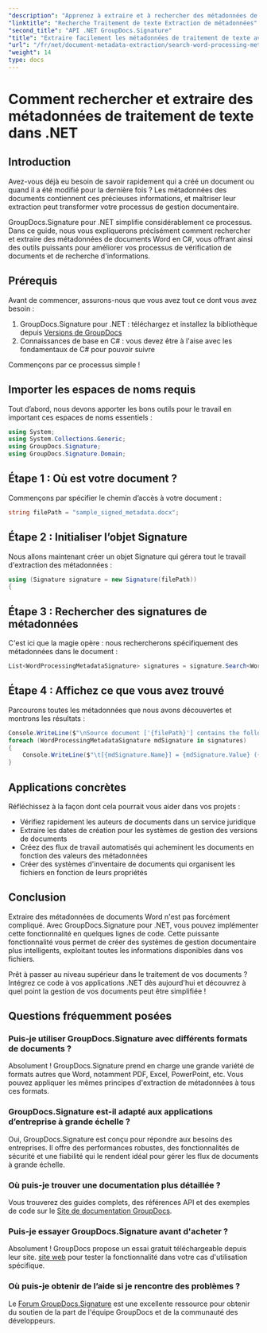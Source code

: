 ```yaml
---
"description": "Apprenez à extraire et à rechercher des métadonnées de documents Word en C# avec GroupDocs.Signature. Simplifiez la gestion de vos documents grâce à ce guide étape par étape."
"linktitle": "Recherche Traitement de texte Extraction de métadonnées"
"second_title": "API .NET GroupDocs.Signature"
"title": "Extraire facilement les métadonnées de traitement de texte avec .NET"
"url": "/fr/net/document-metadata-extraction/search-word-processing-metadata-extraction/"
"weight": 14
type: docs
---
```

# Comment rechercher et extraire des métadonnées de traitement de texte dans .NET

## Introduction

Avez-vous déjà eu besoin de savoir rapidement qui a créé un document ou quand il a été modifié pour la dernière fois ? Les métadonnées des documents contiennent ces précieuses informations, et maîtriser leur extraction peut transformer votre processus de gestion documentaire.

GroupDocs.Signature pour .NET simplifie considérablement ce processus. Dans ce guide, nous vous expliquerons précisément comment rechercher et extraire des métadonnées de documents Word en C#, vous offrant ainsi des outils puissants pour améliorer vos processus de vérification de documents et de recherche d'informations.

## Prérequis

Avant de commencer, assurons-nous que vous avez tout ce dont vous avez besoin :

1. GroupDocs.Signature pour .NET : téléchargez et installez la bibliothèque depuis [Versions de GroupDocs](https://releases.groupdocs.com/signature/net/)
2. Connaissances de base en C# : vous devez être à l'aise avec les fondamentaux de C# pour pouvoir suivre

Commençons par ce processus simple !

## Importer les espaces de noms requis

Tout d’abord, nous devons apporter les bons outils pour le travail en important ces espaces de noms essentiels :

```csharp
using System;
using System.Collections.Generic;
using GroupDocs.Signature;
using GroupDocs.Signature.Domain;
```

## Étape 1 : Où est votre document ?

Commençons par spécifier le chemin d’accès à votre document :

```csharp
string filePath = "sample_signed_metadata.docx";
```

## Étape 2 : Initialiser l’objet Signature

Nous allons maintenant créer un objet Signature qui gérera tout le travail d'extraction des métadonnées :

```csharp
using (Signature signature = new Signature(filePath))
{
```

## Étape 3 : Rechercher des signatures de métadonnées

C'est ici que la magie opère : nous rechercherons spécifiquement des métadonnées dans le document :

```csharp
List<WordProcessingMetadataSignature> signatures = signature.Search<WordProcessingMetadataSignature>(SignatureType.Metadata);
```

## Étape 4 : Affichez ce que vous avez trouvé

Parcourons toutes les métadonnées que nous avons découvertes et montrons les résultats :

```csharp
Console.WriteLine($"\nSource document ['{filePath}'] contains the following signatures:");
foreach (WordProcessingMetadataSignature mdSignature in signatures)
{
    Console.WriteLine($"\t[{mdSignature.Name}] = {mdSignature.Value} ({mdSignature.Type})");
}
```

## Applications concrètes

Réfléchissez à la façon dont cela pourrait vous aider dans vos projets :
- Vérifiez rapidement les auteurs de documents dans un service juridique
- Extraire les dates de création pour les systèmes de gestion des versions de documents
- Créez des flux de travail automatisés qui acheminent les documents en fonction des valeurs des métadonnées
- Créer des systèmes d'inventaire de documents qui organisent les fichiers en fonction de leurs propriétés

## Conclusion

Extraire des métadonnées de documents Word n'est pas forcément compliqué. Avec GroupDocs.Signature pour .NET, vous pouvez implémenter cette fonctionnalité en quelques lignes de code. Cette puissante fonctionnalité vous permet de créer des systèmes de gestion documentaire plus intelligents, exploitant toutes les informations disponibles dans vos fichiers.

Prêt à passer au niveau supérieur dans le traitement de vos documents ? Intégrez ce code à vos applications .NET dès aujourd'hui et découvrez à quel point la gestion de vos documents peut être simplifiée !

## Questions fréquemment posées

### Puis-je utiliser GroupDocs.Signature avec différents formats de documents ?

Absolument ! GroupDocs.Signature prend en charge une grande variété de formats autres que Word, notamment PDF, Excel, PowerPoint, etc. Vous pouvez appliquer les mêmes principes d'extraction de métadonnées à tous ces formats.

### GroupDocs.Signature est-il adapté aux applications d’entreprise à grande échelle ?

Oui, GroupDocs.Signature est conçu pour répondre aux besoins des entreprises. Il offre des performances robustes, des fonctionnalités de sécurité et une fiabilité qui le rendent idéal pour gérer les flux de documents à grande échelle.

### Où puis-je trouver une documentation plus détaillée ?

Vous trouverez des guides complets, des références API et des exemples de code sur le [Site de documentation GroupDocs](https://tutorials.groupdocs.com/signature/net/).

### Puis-je essayer GroupDocs.Signature avant d'acheter ?

Absolument ! GroupDocs propose un essai gratuit téléchargeable depuis leur site. [site web](https://releases.groupdocs.com/) pour tester la fonctionnalité dans votre cas d'utilisation spécifique.

### Où puis-je obtenir de l’aide si je rencontre des problèmes ?

Le [Forum GroupDocs.Signature](https://forum.groupdocs.com/c/signature/13) est une excellente ressource pour obtenir du soutien de la part de l'équipe GroupDocs et de la communauté des développeurs.